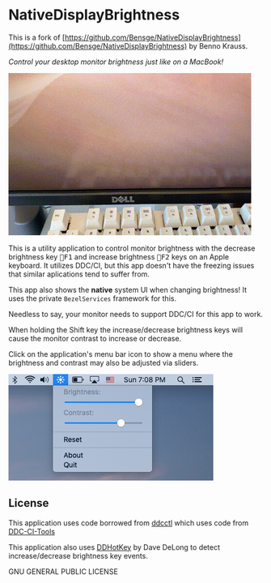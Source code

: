 # NativeDisplayBrightness

This is a fork of [https://github.com/Bensge/NativeDisplayBrightness](https://github.com/Bensge/NativeDisplayBrightness) by Benno Krauss.

*Control your desktop monitor brightness just like on a MacBook!*

![native brightness UI](nativeUI.gif)

This is a utility application to control monitor brightness with the decrease brightness key <kbd>🔅F1</kbd> and increase brightness <kbd>🔆F2</kbd> keys on  an Apple keyboard. It utilizes DDC/CI, but this app doesn't have the freezing issues that similar aplications tend to suffer from.

This app also shows the **native** system UI when changing brightness! It uses the private `BezelServices` framework for this.

Needless to say, your monitor needs to support DDC/CI for this app to work.

When holding the Shift key the increase/decrease brightness keys will cause the monitor contrast to increase or decrease.

Click on the application's menu bar icon to show a menu where the brightness and contrast may also be adjusted via sliders.

![menu UI](menuUI-light.png)

## License

This application uses code borrowed from [ddcctl](https://github.com/kfix/ddcctl) which uses code from [DDC-CI-Tools](https://github.com/jontaylor/DDC-CI-Tools-for-OS-X)

This application also uses [DDHotKey](https://github.com/davedelong/DDHotKey) by Dave DeLong to detect increase/decrease brightness key events. 

GNU GENERAL PUBLIC LICENSE
